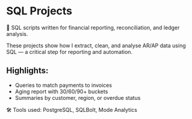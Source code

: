 # SQL Projects

🧮 SQL scripts written for financial reporting, reconciliation, and ledger analysis.

These projects show how I extract, clean, and analyse AR/AP data using SQL — a critical step for reporting and automation.

## Highlights:
- Queries to match payments to invoices
- Aging report with 30/60/90+ buckets
- Summaries by customer, region, or overdue status

🛠 Tools used: PostgreSQL, SQLBolt, Mode Analytics

